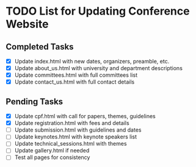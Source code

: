 # TODO List for Updating Conference Website

## Completed Tasks
- [x] Update index.html with new dates, organizers, preamble, etc.
- [x] Update about_us.html with university and department descriptions
- [x] Update committees.html with full committees list
- [x] Update contact_us.html with full contact details

## Pending Tasks
- [x] Update cpf.html with call for papers, themes, guidelines
- [x] Update registration.html with fees and details
- [ ] Update submission.html with guidelines and dates
- [ ] Update keynotes.html with keynote speakers list
- [ ] Update technical_sessions.html with themes
- [ ] Update gallery.html if needed
- [ ] Test all pages for consistency
